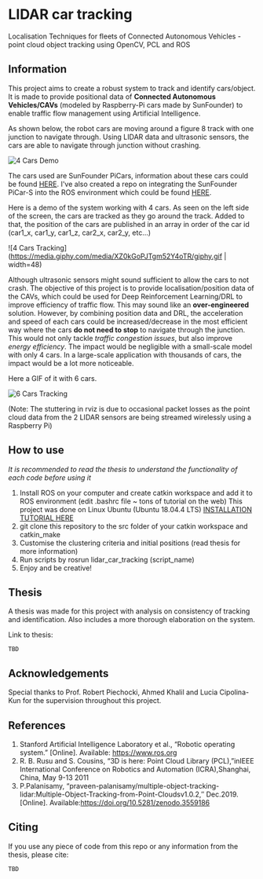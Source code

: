 # LIDAR car tracking
Localisation Techniques for fleets of Connected Autonomous Vehicles - point cloud object tracking using OpenCV, PCL and ROS

## Information
This project aims to create a robust system to track and identify cars/object. It is made to provide positional data of **Connected Autonomous Vehicles/CAVs** (modeled by Raspberry-Pi cars made by SunFounder) to enable traffic flow management using Artificial Intelligence.

As shown below, the robot cars are moving around a figure 8 track with one junction to navigate through. Using LIDAR data and ultrasonic sensors, the cars are able to navigate through junction without crashing.

![4 Cars Demo](https://media.giphy.com/media/fsJx47EhhA4HDu85lc/giphy.gif)

The cars used are SunFounder PiCars, information about these cars could be found [HERE](https://www.sunfounder.com/picar-s-kit.html). I've also created a repo on integrating the SunFounder PiCar-S into the ROS environment which could be found [HERE](https://github.com/ryonaldteofilo/picar-s_rosintegration).

Here is a demo of the system working with 4 cars. As seen on the left side of the screen, the cars are tracked as they go around the track. Added to that, the position of the cars are published in an array in order of the car id (car1_x, car1_y, car1_z, car2_x, car2_y, etc...)

![4 Cars Tracking](https://media.giphy.com/media/XZ0kGoPJTgm52Y4oTR/giphy.gif | width=48)

Although ultrasonic sensors might sound sufficient to allow the cars to not crash. The objective of this project is to provide localisation/position data of the CAVs, which could be used for Deep Reinforcement Learning/DRL to improve efficiency of traffic flow.
This may sound like an **over-engineered** solution. However, by combining position data and DRL, the acceleration and speed of each cars could be increased/decrease in the most efficient way where the cars **do not need to stop** to navigate through the junction. This would not only tackle _traffic congestion issues_, but also improve _energy efficiency_. The impact would be negligible with a small-scale model with only 4 cars. In a large-scale application with thousands of cars, the impact would be a lot more noticeable. 

Here a GIF of it with 6 cars.

![6 Cars Tracking](https://media.giphy.com/media/XDXWXwmfKUJWz9w4G0/giphy.gif)

(Note: The stuttering in rviz is due to occasional packet losses as the point cloud data from the 2 LIDAR sensors are being streamed wirelessly using a Raspberry Pi)

## How to use
_It is recommended to read the thesis to understand the functionality of each code before using it_

1. Install ROS on your computer and create catkin workspace and add it to ROS environment (edit .bashrc file ~ tons of tutorial on the web)
This project was done on Linux Ubuntu (Ubuntu 18.04.4 LTS) [INSTALLATION TUTORIAL HERE](http://wiki.ros.org/melodic/Installation/Ubuntu)
2. git clone this repository to the src folder of your catkin workspace and catkin_make
3. Customise the clustering criteria and initial positions (read thesis for more information)
4. Run scripts by rosrun lidar_car_tracking (script_name)
4. Enjoy and be creative!

## Thesis
A thesis was made for this project with analysis on consistency of tracking and identification. Also includes a more thorough elaboration on the system.

Link to thesis:
```
TBD
```

## Acknowledgements
Special thanks to Prof. Robert Piechocki, Ahmed Khalil and Lucia Cipolina-Kun for the supervision throughout this project. 

## References
1. Stanford   Artificial   Intelligence   Laboratory   et   al.,   “Robotic   operating system.” [Online]. Available:  https://www.ros.org
2. R.  B.  Rusu  and  S.  Cousins,  “3D  is  here:   Point  Cloud  Library  (PCL),”inIEEE International Conference on Robotics and Automation (ICRA),Shanghai, China, May 9-13 2011
3. P.Palanisamy, “praveen-palanisamy/multiple-object-tracking-lidar:Multiple-Object-Tracking-from-Point-Cloudsv1.0.2,′′ Dec.2019.[Online]. Available:https://doi.org/10.5281/zenodo.3559186

## Citing
If you use any piece of code from this repo or any information from the thesis, please cite:
```
TBD
```

